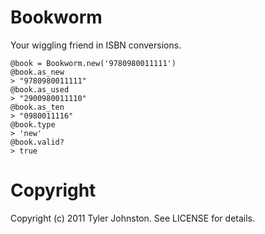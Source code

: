 # Bookworm

Your wiggling friend in ISBN conversions.

```
@book = Bookworm.new('9780980011111')
@book.as_new
> "9780980011111"
@book.as_used
> "2900980011110"
@book.as_ten
> "0980011116"
@book.type
> 'new'
@book.valid?
> true
```

# Copyright

Copyright (c) 2011 Tyler Johnston. See LICENSE for details.